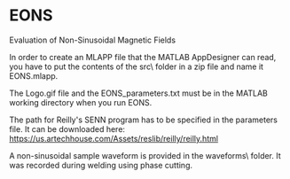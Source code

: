 # EONS
Evaluation of Non-Sinusoidal Magnetic Fields

In order to create an MLAPP file that the MATLAB AppDesigner can read, you have to put the contents of the src\ folder in a zip file and name it EONS.mlapp.

The Logo.gif file and the EONS_parameters.txt must be in the MATLAB working directory when you run EONS. 

The path for Reilly's SENN program has to be specified in the parameters file. It can be downloaded here:
https://us.artechhouse.com/Assets/reslib/reilly/reilly.html

A non-sinusoidal sample waveform is provided in the waveforms\ folder. It was recorded during welding using phase cutting.


